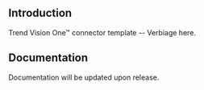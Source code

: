 ## Introduction

Trend Vision One™ connector template -- Verbiage here.

## Documentation

Documentation will be updated upon release.